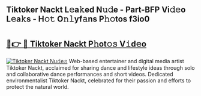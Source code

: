 ## Tiktoker Nackt L𝚎a𝚔ed N𝚞𝚍e - Part-BFP Vi𝚍𝚎o L𝚎a𝚔s - H𝚘𝚝 O𝚗𝚕yf𝚊ns P𝚑𝚘tos f3io0

# <h2><a href="http://kfa7dn.oniu.top/?m=Tiktoker+Nackt">🔗👉 🔴 Tiktoker Nackt P𝚑ot𝚘𝚜 V𝚒d𝚎o</a></h2>

[![Tiktoker Nackt Nu𝚍e𝚜](https://i.imgur.com/0qMVB7G.gif)](http://kfa7dn.oniu.top/?m=Tiktoker+Nackt)
Web-based entertainer and digital media artist Tiktoker Nackt, acclaimed for sharing dance and lifestyle ideas through solo and collaborative dance performances and short videos. Dedicated environmentalist Tiktoker Nackt, celebrated for their passion and efforts to protect the natural world.  
